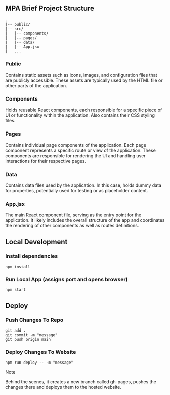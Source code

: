## MPA Brief Project Structure
```
.
|-- public/
|-- src/
|   |-- components/
|   |-- pages/
|   |-- data/
|   |-- App.jsx 
|   ... 
```

### Public
Contains static assets such as icons, images, and configuration files that are publicly accessible. These assets are typically used by the HTML file or other parts of the application.

### Components
Holds reusable React components, each responsible for a specific piece of UI or functionality within the application. Also contains their CSS styling files. 

### Pages
Contains individual page components of the application. Each page component represents a specific route or view of the application. These components are responsible for rendering the UI and handling user interactions for their respective pages.

### Data
Contains data files used by the application. In this case, holds dummy data for properties, potentially used for testing or as placeholder content.

### App.jsx 
The main React component file, serving as the entry point for the application. It likely includes the overall structure of the app and coordinates the rendering of other components as well as routes definitions.

## Local Development

### Install dependencies
```
npm install
```

### Run Local App (assigns port and opens browser)
```
npm start
```

## Deploy

### Push Changes To Repo
```
git add . 
git commit -m "message"
git push origin main
```

### Deploy Changes To Website
```
npm run deploy -- -m "message"
```
> [!NOTE]  
> Behind the scenes, it creates a new branch called gh-pages, pushes the changes there and deploys them to the hosted website.


